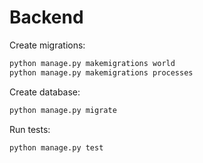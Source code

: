 # Backend

Create migrations:

```bash
python manage.py makemigrations world
python manage.py makemigrations processes
```

Create database:

```bash
python manage.py migrate
```

Run tests:

```bash
python manage.py test
```
